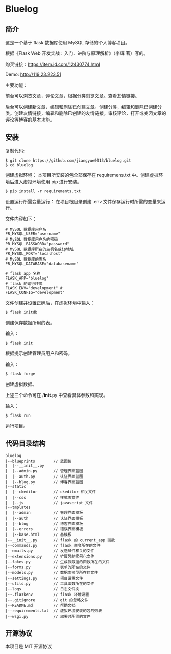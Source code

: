 # Bluelog
## 简介
这是一个基于 flask 数据库使用 MySQL 存储的个人博客项目。

根据《Flask Web 开发实战：入门、进阶与原理解析》（李辉 著）写的。

购买链接：https://item.jd.com/12430774.html

Demo: http://119.23.223.51

主要功能：

前台可以浏览文章，评论文章，根据分类浏览文章。查看友情链接。

后台可以创建新文章，编辑和删除已创建文章。创建分类，编辑和删除已创建分类。创建友情链接，编辑和删除已创建的友情链接。审核评论，打开或关闭文章的评论等博客的基本功能。

## 

## 安装
复制代码:

    $ git clone https://github.com/jiangyue0013/bluelog.git
    $ cd bluelog 
创建虚拟环境：
本项目所安装的包全部保存在 requiremens.txt 中。创建虚拟环境后进入虚拟环境使用 pip 进行安装。

    $ pip install -r requirements.txt
设置运行所需变量运行：
在项目根目录创建 .env 文件保存运行时所需的变量来运行。

文件内容如下：

    # MySQL 数据库用户名
    PR_MYSQL_USER="username"
    # MySQL 数据库用户名的密码
    PR_MYSQL_PASSWORD="password"
    # MySQL 数据库所在的主机名或ip地址
    PR_MYSQL_PORT="localhost"
    # MySQL 数据库的库名
    PR_MYSQL_DATABASE="databasename"

    # flask app 名称
    FLASK_APP="bluelog"
    # flask 的运行环境  
    FLASK_ENV="development" # 
    FLASK_CONFIG="development"  
文件创建并设置正确后，在虚拟环境中输入：

    $ flask initdb
创建保存数据所用的表。

输入：

    $ flask init
根据提示创建管理员用户和密码。

输入：

    $ flask forge
创建虚拟数据。

上述三个命令可在 /__init__.py 中查看具体参数和实现。

输入：

    $ flask run
运行项目。

## 代码目录结构
    bluelog
    |--blueprints        // 蓝图包
    |  |--__init__.py
    |  |--admin.py       // 管理界面蓝图
    |  |--auth.py        // 认证界面蓝图
    |  |--blog.py        // 博客界面蓝图
    |--static
    |  |--ckeditor       // ckeditor 相关文件
    |  |--css            // 样式表文件
    |  |--js             // javascript 文件
    |--tmplates
    |  |--admin          // 管理界面模板
    |  |--auth           // 认证界面模板
    |  |--blog           // 博客界面模板
    |  |--errors         // 错误界面模板
    |  |--base.html      // 基模板
    |--__init__.py       // flask 的 current_app 函数
    |--commands.py       // flask 命令所在的文件
    |--emails.py         // 发送邮件相关的文件
    |--extensions.py     // 扩展包的实例化文件
    |--fakes.py          // 生成假数据的函数所在的文件
    |--forms.py          // 表单的所在的文件
    |--models.py         // 数据库模型所在的文件
    |--settings.py       // 项目设置文件
    |--utils.py          // 工具函数所在的文件
    |--logs              // 日志文件夹
    |--.flaskenv         // flask 环境设置
    |--.gitignore        // git 的忽略文件
    |--README.md         // 帮助文档
    |--requirements.txt  // 虚拟环境安装的包的列表
    |--wsgi.py           // 部署时所需的文件
## 开源协议
本项目是 MIT 开源协议